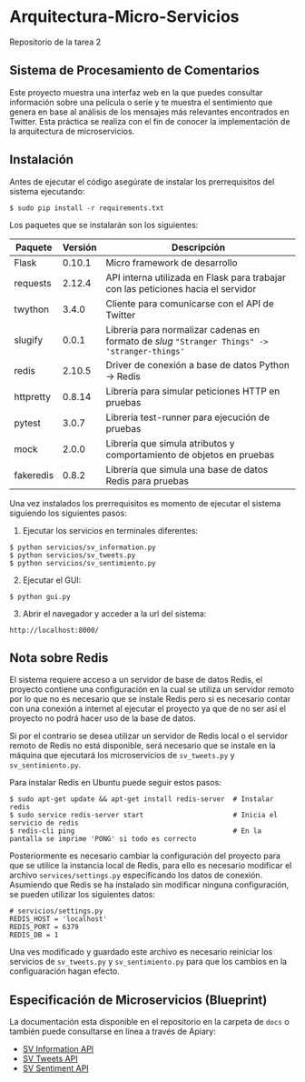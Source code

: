 # Arquitectura-Micro-Servicios
Repositorio de la tarea 2


## Sistema de Procesamiento de Comentarios

Este proyecto muestra una interfaz web en la que puedes consultar información
sobre una película o serie y te muestra el sentimiento que genera en base al
análisis de los mensajes más relevantes encontrados en Twitter. Esta práctica se
realiza con el fin de conocer la implementación de la arquitectura de microservicios.


## Instalación

Antes de ejecutar el código asegúrate de instalar los prerrequisitos del sistema ejecutando:

``` shell
$ sudo pip install -r requirements.txt
```

Los paquetes que se instalarán son los siguientes:

Paquete     | Versión | Descripción
------------|---------|------------
Flask       | 0.10.1  | Micro framework de desarrollo
requests    | 2.12.4  | API interna utilizada en Flask para trabajar con las peticiones hacia el servidor
twython     | 3.4.0   | Cliente para comunicarse con el API de Twitter
slugify     | 0.0.1   | Librería para normalizar cadenas en formato de _slug_ `"Stranger Things" -> 'stranger-things'`
redis       | 2.10.5  | Driver de conexión a base de datos Python -> Redis
httpretty   | 0.8.14  | Librería para simular peticiones HTTP en pruebas
pytest      | 3.0.7   | Librería test-runner para ejecución de pruebas
mock        | 2.0.0   | Librería que simula atributos y comportamiento de objetos en pruebas
fakeredis   | 0.8.2   | Librería que simula una base de datos Redis para pruebas


Una vez instalados los prerrequisitos es momento de ejecutar el sistema siguiendo los siguientes pasos:

1. Ejecutar los servicios en terminales diferentes:

``` shell
$ python servicios/sv_information.py
$ python servicios/sv_tweets.py
$ python servicios/sv_sentimiento.py
```

2. Ejecutar el GUI:

``` shell
$ python gui.py
```

3. Abrir el navegador y acceder a la url del sistema:

```
http://localhost:8000/
```

## Nota sobre Redis

El sistema requiere acceso a un servidor de base de datos Redis, el proyecto
contiene una configuración en la cual se utiliza un servidor remoto por lo que
no es necesario que se instale Redis pero si es necesario contar con una
conexión a internet al ejecutar el proyecto ya que de no ser así el proyecto no
podrá hacer uso de la base de datos.

Si por el contrario se desea utilizar un servidor de Redis local o el servidor
remoto de Redis no está disponible, será necesario que se instale en la máquina
que ejecutará los microservicios de `sv_tweets.py` y `sv_sentimiento.py`.

Para instalar Redis en Ubuntu puede seguir estos pasos:

``` shell
$ sudo apt-get update && apt-get install redis-server  # Instalar redis
$ sudo service redis-server start                      # Inicia el servicio de redis
$ redis-cli ping                                       # En la pantalla se imprime 'PONG' si todo es correcto
```

Posteriormente es necesario cambiar la configuración del proyecto para que se
utilice la instancia local de Redis, para ello es necesario modificar el archivo
`services/settings.py` especificando los datos de conexión. Asumiendo que Redis
se ha instalado sin modificar ninguna configuración, se pueden utilizar los
siguientes datos:

```
# servicios/settings.py
REDIS_HOST = 'localhost'
REDIS_PORT = 6379
REDIS_DB = 1
```

Una ves modificado y guardado este archivo es necesario reiniciar los
servicios de `sv_tweets.py` y `sv_sentimiento.py` para que los cambios
en la configuaración hagan efecto.


## Especificación de Microservicios (Blueprint)

La documentación esta disponible en el repositorio en la carpeta de `docs` o
también puede consultarse en línea a través de Apiary:

- [SV Information API](http://docs.svinformationapi.apiary.io/)
- [SV Tweets API](http://docs.svtweetsapi.apiary.io/)
- [SV Sentiment API](http://docs.svsentimentapi.apiary.io/)
